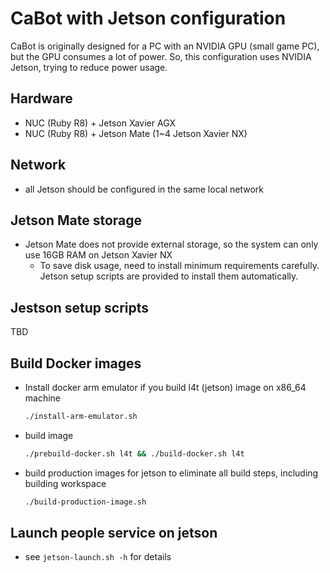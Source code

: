# CaBot with Jetson configuration

CaBot is originally designed for a PC with an NVIDIA GPU (small game PC), but the GPU consumes a lot of power.
So, this configuration uses NVIDIA Jetson, trying to reduce power usage.

## Hardware
- NUC (Ruby R8) + Jetson Xavier AGX
- NUC (Ruby R8) + Jetson Mate (1~4 Jetson Xavier NX)

## Network
- all Jetson should be configured in the same local network

## Jetson Mate storage
- Jetson Mate does not provide external storage, so the system can only use 16GB RAM on Jetson Xavier NX
  - To save disk usage, need to install minimum requirements carefully. Jetson setup scripts are provided to install them automatically.

## Jestson setup scripts
TBD

## Build Docker images
- Install docker arm emulator if you build l4t (jetson) image on x86_64 machine
  ```bash
  ./install-arm-emulator.sh
  ```
- build image
  ```bash
  ./prebuild-docker.sh l4t && ./build-docker.sh l4t 
  ```
- build production images for jetson to eliminate all build steps, including building workspace
  ```bash
  ./build-production-image.sh
  ```

## Launch people service on jetson

- see `jetson-launch.sh -h` for details

